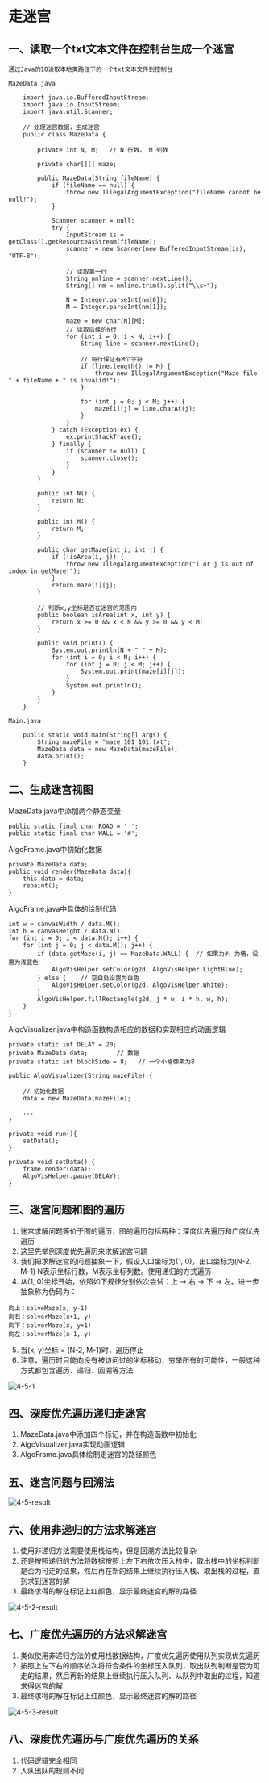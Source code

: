 # 走迷宫

## 一、读取一个txt文本文件在控制台生成一个迷宫

    通过Java的IO读取本地类路径下的一个txt文本文件到控制台
    
    MazeData.java
    
        import java.io.BufferedInputStream;
        import java.io.InputStream;
        import java.util.Scanner;
        
        // 处理迷宫数据，生成迷宫
        public class MazeData {
        
            private int N, M;   // N 行数， M 列数
        
            private char[][] maze;
        
            public MazeData(String fileName) {
                if (fileName == null) {
                    throw new IllegalArgumentException("fileName cannot be null!");
                }
        
                Scanner scanner = null;
                try {
                    InputStream is = getClass().getResourceAsStream(fileName);
                    scanner = new Scanner(new BufferedInputStream(is), "UTF-8");
        
                    // 读取第一行
                    String nmline = scanner.nextLine();
                    String[] nm = nmline.trim().split("\\s+");
        
                    N = Integer.parseInt(nm[0]);
                    M = Integer.parseInt(nm[1]);
        
                    maze = new char[N][M];
                    // 读取后续的N行
                    for (int i = 0; i < N; i++) {
                        String line = scanner.nextLine();
        
                        // 每行保证有M个字符
                        if (line.length() != M) {
                            throw new IllegalArgumentException("Maze file " + fileName + " is invalid!");
                        }
        
                        for (int j = 0; j < M; j++) {
                            maze[i][j] = line.charAt(j);
                        }
                    }
                } catch (Exception ex) {
                    ex.printStackTrace();
                } finally {
                    if (scanner != null) {
                        scanner.close();
                    }
                }
            }
        
            public int N() {
                return N;
            }
        
            public int M() {
                return M;
            }
        
            public char getMaze(int i, int j) {
                if (!isArea(i, j)) {
                    throw new IllegalArgumentException("i or j is out of index in getMaze!");
                }
                return maze[i][j];
            }
        
            // 判断x,y坐标是否在迷宫的范围内
            public boolean isArea(int x, int y) {
                return x >= 0 && x < N && y >= 0 && y < M;
            }
        
            public void print() {
                System.out.println(N + " " + M);
                for (int i = 0; i < N; i++) {
                    for (int j = 0; j < M; j++) {
                        System.out.print(maze[i][j]);
                    }
                    System.out.println();
                }
            }
        }

    Main.java 
    
        public static void main(String[] args) {
            String mazeFile = "maze_101_101.txt";
            MazeData data = new MazeData(mazeFile);
            data.print();
        }
        
## 二、生成迷宫视图

  MazeData.java中添加两个静态变量
    
    public static final char ROAD = ' ';
    public static final char WALL = '#';
        
  AlgoFrame.java中初始化数据
  
    private MazeData data;
    public void render(MazeData data){
        this.data = data;
        repaint();
    } 
  
  AlgoFrame.java中具体的绘制代码
  
    int w = canvasWidth / data.M();
    int h = canvasHeight / data.N();
    for (int i = 0; i < data.N(); i++) {
        for (int j = 0; j < data.M(); j++) {
            if (data.getMaze(i, j) == MazeData.WALL) {  // 如果为#，为墙，设置为浅蓝色
                AlgoVisHelper.setColor(g2d, AlgoVisHelper.LightBlue);
            } else {    // 空白处设置为白色
                AlgoVisHelper.setColor(g2d, AlgoVisHelper.White);
            }
            AlgoVisHelper.fillRectangle(g2d, j * w, i * h, w, h);
        }
    }
    
  AlgoVisualizer.java中构造函数构造相应的数据和实现相应的动画逻辑
  
    private static int DELAY = 20;
    private MazeData data;        // 数据
    private static int blockSide = 8;   // 一个小格像素为8
  
    public AlgoVisualizer(String mazeFile) {
    
        // 初始化数据
        data = new MazeData(mazeFile);
        
        ...
    }
  
    private void run(){
        setData();
    }

    private void setData() {
        frame.render(data);
        AlgoVisHelper.pause(DELAY);
    }
    
## 三、迷宫问题和图的遍历

  1. 迷宫求解问题等价于图的遍历，图的遍历包括两种：深度优先遍历和广度优先遍历
  2. 这里先举例深度优先遍历来求解迷宫问题
  3. 我们把求解迷宫的问题抽象一下，假设入口坐标为(1, 0)，出口坐标为(N-2, M-1) N表示坐标行数，M表示坐标列数。使用递归的方式遍历
  4. 从(1, 0)坐标开始，依照如下规律分别依次尝试：上 -> 右 -> 下 -> 左。进一步抽象称为伪码为：
  
    向上：solveMaze(x, y-1)
    向右：solverMaze(x+1, y)
    向下：solverMaze(x, y+1)
    向左：solverMaze(x-1, y)
        
  5. 当(x, y)坐标 = (N-2, M-1)时，遍历停止
  6. 注意，遍历时只能向没有被访问过的坐标移动，穷举所有的可能性，一般这种方式都包含遍历、递归、回溯等方法
  
  ![4-5-1](resources/4-5-1.png)
  
## 四、深度优先遍历递归走迷宫

  1. MazeData.java中添加四个标记，并在构造函数中初始化
  2. AlgoVisualizer.java实现动画逻辑
  3. AlgoFrame.java具体绘制走迷宫的路径颜色
  
## 五、迷宫问题与回溯法

  ![4-5-result](resources/4-5-result.png)
  
## 六、使用非递归的方法求解迷宫

  1. 使用非递归方法需要使用栈结构，但是回溯方法比较复杂
  2. 还是按照递归的方法将数据按照上左下右依次压入栈中，取出栈中的坐标判断是否为可走的结果，然后再在新的结果上继续执行压入栈、取出栈的过程，直到求到迷宫的解
  3. 最终求得的解在标记上红颜色，显示最终迷宫的解的路径
  
  ![4-5-2-result](resources/4-5-2-result.png)
  
## 七、广度优先遍历的方法求解迷宫

  1. 类似使用非递归方法的使用栈数据结构，广度优先遍历使用队列实现优先遍历
  2. 按照上左下右的顺序依次将符合条件的坐标压入队列，取出队列判断是否为可走的结果，然后再新的结果上继续执行压入队列、从队列中取出的过程，知道求得迷宫的解
  3. 最终求得的解在标记上红颜色，显示最终迷宫的解的路径
  
  ![4-5-3-result](resources/4-5-3-result.png)
  
## 八、深度优先遍历与广度优先遍历的关系

  1. 代码逻辑完全相同
  2. 入队出队的规则不同